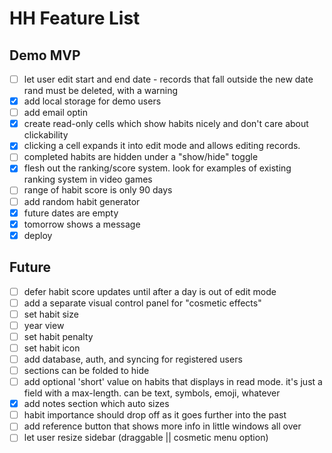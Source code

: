 # HH Feature List

## Demo MVP

- [ ] let user edit start and end date - records that fall outside the new date rand must be deleted, with a warning 
- [x] add local storage for demo users
- [ ] add email optin
- [x] create read-only cells which show habits nicely and don't care about clickability
- [x] clicking a cell expands it into edit mode and allows editing records.
- [ ] completed habits are hidden under a "show/hide" toggle
- [x] flesh out the ranking/score system. look for examples of existing ranking system in video games
- [ ] range of habit score is only 90 days
- [ ] add random habit generator
- [x] future dates are empty
- [x] tomorrow shows a message
- [x] deploy

## Future

- [ ] defer habit score updates until after a day is out of edit mode
- [ ] add a separate visual control panel for "cosmetic effects"
- [ ] set habit size
- [ ] year view
- [ ] set habit penalty
- [ ] set habit icon
- [ ] add database, auth, and syncing for registered users
- [ ] sections can be folded to hide
- [ ] add optional 'short' value on habits that displays in read mode. it's just a field with a max-length. can be text, symbols, emoji, whatever
- [x] add notes section which auto sizes
- [ ] habit importance should drop off as it goes further into the past
- [ ] add reference button that shows more info in little windows all over
- [ ] let user resize sidebar (draggable || cosmetic menu option)
